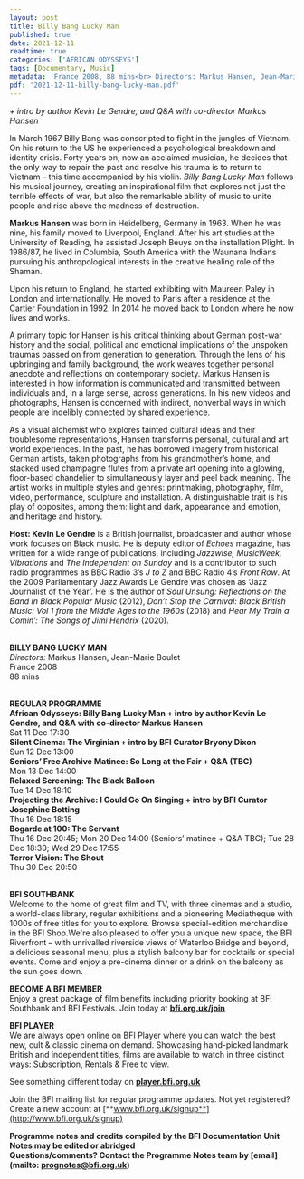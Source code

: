 ```yaml
---
layout: post
title: Billy Bang Lucky Man
published: true
date: 2021-12-11
readtime: true
categories: ['AFRICAN ODYSSEYS']
tags: [Documentary, Music]
metadata: 'France 2008, 88 mins<br> Directors: Markus Hansen, Jean-Marie Boulet'
pdf: '2021-12-11-billy-bang-lucky-man.pdf'
---
```


_+ intro by author Kevin Le Gendre, and Q&A with co-director Markus Hansen_

In March 1967 Billy Bang was conscripted to fight in the jungles of Vietnam.  On his return to the US he experienced a psychological breakdown and identity crisis. Forty years on, now an acclaimed musician, he decides that the only way to repair the past and resolve his trauma is to return to Vietnam – this time accompanied by his violin. _Billy Bang Lucky Man_ follows his musical journey, creating an inspirational film that explores not just the terrible effects of war, but also the remarkable ability of music to unite people and rise above the madness of destruction.

**Markus Hansen** was born in Heidelberg, Germany in 1963. When he was nine, his family moved to Liverpool, England. After his art studies at the University of Reading, he assisted Joseph Beuys on the installation Plight.  In 1986/87, he lived in Columbia, South America with the Waunana Indians pursuing his anthropological interests in the creative healing role of  the Shaman.

Upon his return to England, he started exhibiting with Maureen Paley in London and internationally. He moved to Paris after a residence at the Cartier Foundation in 1992. In 2014 he moved back to London where he now lives and works.

A primary topic for Hansen is his critical thinking about German post-war history and the social, political and emotional implications of the unspoken traumas passed on from generation to generation. Through the lens of his upbringing and family background, the work weaves together personal anecdote and reflections on contemporary society. Markus Hansen is interested in how information is communicated and transmitted between individuals and, in a large sense, across generations. In his new videos and photographs, Hansen is concerned with indirect, nonverbal ways in which people are indelibly connected by shared experience.

As a visual alchemist who explores tainted cultural ideas and their troublesome representations, Hansen transforms personal, cultural and art world experiences. In the past, he has borrowed imagery from historical German artists, taken photographs from his grandmother’s home, and stacked used champagne flutes from a private art opening into a glowing, floor-based chandelier to simultaneously layer and peel back meaning. The artist works in multiple styles and genres: printmaking, photography, film, video, performance, sculpture and installation. A distinguishable trait is his play of opposites, among them: light and dark, appearance and emotion, and heritage and history.

**Host: Kevin Le Gendre** is a British journalist, broadcaster and author whose work focuses on Black music. He is deputy editor of _Echoes_ magazine, has written for a wide range of publications, including _Jazzwise, MusicWeek, Vibrations_ and _The Independent on Sunday_ and is a contributor to such radio programmes as BBC Radio 3’s _J to Z_ and BBC Radio 4’s _Front Row_. At the 2009 Parliamentary Jazz Awards Le Gendre was chosen as ‘Jazz Journalist of the Year’. He is the author of _Soul Unsung: Reflections on the Band in Black Popular Music_ (2012), _Don’t Stop the Carnival: Black British Music: Vol 1 from the Middle Ages to the 1960s_ (2018) and _Hear My Train a Comin’: The Songs of Jimi Hendrix_ (2020).
<br><br>

**BILLY BANG LUCKY MAN**  
_Directors:_ Markus Hansen, Jean-Marie Boulet  
France 2008  
88 mins
<br><br>

**REGULAR PROGRAMME**<br>
**African Odysseys: Billy Bang Lucky Man + intro by author Kevin Le Gendre, and Q&A with co-director Markus Hansen**<br> 
Sat 11 Dec 17:30<br>
**Silent Cinema: The Virginian + intro by BFI Curator Bryony Dixon**<br>
Sun 12 Dec 13:00<br>
**Seniors’ Free Archive Matinee: So Long at the Fair + Q&A (TBC)**<br>
Mon 13 Dec 14:00<br>
**Relaxed Screening: The Black Balloon**<br>
Tue 14 Dec 18:10<br>
**Projecting the Archive: I Could Go On Singing + intro by BFI Curator Josephine Botting**<br>
Thu 16 Dec 18:15<br>
**Bogarde at 100: The Servant**<br>
Thu 16 Dec 20:45; Mon 20 Dec 14:00 (Seniors’ matinee + Q&A TBC); Tue 28 Dec 18:30; Wed 29 Dec 17:55<br>
**Terror Vision: The Shout**<br>
Thu 30 Dec 20:50<br>
<br>

**BFI SOUTHBANK**  
Welcome to the home of great film and TV, with three cinemas and a studio, a world-class library, regular exhibitions and a pioneering Mediatheque with 1000s of free titles for you to explore. Browse special-edition merchandise in the BFI Shop.We&#39;re also pleased to offer you a unique new space, the BFI Riverfront – with unrivalled riverside views of Waterloo Bridge and beyond, a delicious seasonal menu, plus a stylish balcony bar for cocktails or special events. Come and enjoy a pre-cinema dinner or a drink on the balcony as the sun goes down.  

**BECOME A BFI MEMBER**  
Enjoy a great package of film benefits including priority booking at BFI Southbank and BFI Festivals. Join today at [**bfi.org.uk/join**](http://www.bfi.org.uk/join)  

**BFI PLAYER**  
 We are always open online on BFI Player where you can watch the best new, cult &amp; classic cinema on demand. Showcasing hand-picked landmark British and independent titles, films are available to watch in three distinct ways: Subscription, Rentals &amp; Free to view.  

See something different today on [**player.bfi.org.uk**](https://player.bfi.org.uk)  

Join the BFI mailing list for regular programme updates. Not yet registered? Create a new account at [**www.bfi.org.uk/signup**](http://www.bfi.org.uk/signup)

**Programme notes and credits compiled by the BFI Documentation Unit  
Notes may be edited or abridged  
Questions/comments? Contact the Programme Notes team by [email](mailto: prognotes@bfi.org.uk)**

<!--stackedit_data:
eyJoaXN0b3J5IjpbNzM5MzUyNjY4XX0=
-->

